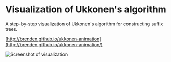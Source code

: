 # Visualization of Ukkonen's algorithm
A step-by-step visualization of Ukkonen's algorithm for constructing suffix trees.

[http://brenden.github.io/ukkonen-animation](http://brenden.github.io/ukkonen-animation/)

![Screenshot of visualization](http://brenden.github.io/ukkonen-animation/ukkonen-screenshot.png)
